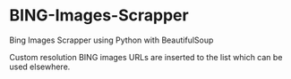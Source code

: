 # BING-Images-Scrapper
Bing Images Scrapper using Python with BeautifulSoup

Custom resolution BING images URLs are inserted to the list which can be used elsewhere.
